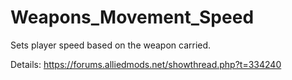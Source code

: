 # Weapons_Movement_Speed
Sets player speed based on the weapon carried.

Details: https://forums.alliedmods.net/showthread.php?t=334240
